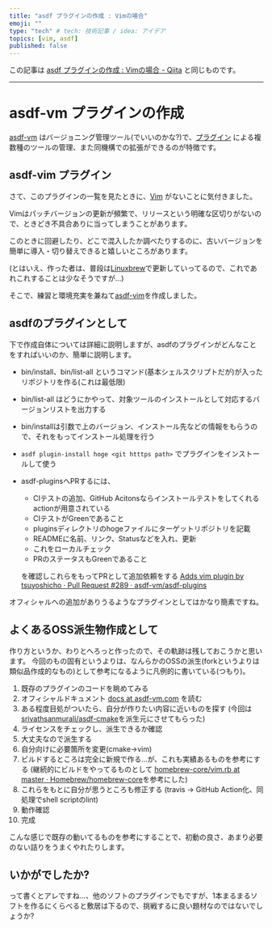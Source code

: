 ```yaml
---
title: "asdf プラグインの作成 : Vimの場合"
emoji: ""
type: "tech" # tech: 技術記事 / idea: アイデア
topics: [vim, asdf]
published: false
---
```


この記事は [asdf プラグインの作成 : Vimの場合 - Qiita](https://qiita.com/tsuyoshi_cho/items/495f081117253f0b23bb) と同じものです。

----

# asdf-vm プラグインの作成

[asdf-vm](https://github.com/asdf-vm/asdf) はバージョニング管理ツール(でいいのかな?)で、[プラグイン](https://github.com/asdf-vm/asdf-plugins) による複数種のツールの管理、また同機構での拡張ができるのが特徴です。

## asdf-vim プラグイン

さて、このプラグインの一覧を見たときに、[Vim](https://github.com/vim/vim) がないことに気付きました。

Vimはパッチバージョンの更新が頻繁で、リリースという明確な区切りがないので、ときどき不具合ありに当ってしまうことがあります。

このときに回避したり、どこで混入したか調べたりするのに、古いバージョンを簡単に導入・切り替えできると嬉しいところがあります。

(とはいえ、作った者は、普段は[Linuxbrew](https://docs.brew.sh/Homebrew-on-Linux)で更新していってるので、これであれこれすることは少なそうですが...)

そこで、練習と環境充実を兼ねて[asdf-vim](https://github.com/tsuyoshicho/asdf-vim)を作成しました。

## asdfのプラグインとして

下で作成自体については詳細に説明しますが、asdfのプラグインがどんなことをすればいいのか、簡単に説明します。

* bin/install、bin/list-all というコマンド(基本シェルスクリプトだが)が入ったリポジトリを作る(これは最低限)
* bin/list-all はどうにかやって、対象ツールのインストールとして対応するバージョンリストを出力する
* bin/installは引数で上のバージョン、インストール先などの情報をもらうので、それをもってインストール処理を行う
* `asdf plugin-install hoge <git htttps path>` でプラグインをインストールして使う
* asdf-pluginsへPRするには、
    * CIテストの追加、GitHub Acitonsならインストールテストをしてくれるactionが用意されている
    * CIテストがGreenであること
    * pluginsディレクトリのhogeファイルにターゲットリポジトリを記載
    * READMEに名前、リンク、Statusなどを入れ、更新
    * これをローカルチェック
    * PRのステータスもGreenであること

    を確認しこれらをもってPRとして追加依頼をする
    [Adds vim plugin by tsuyoshicho · Pull Request #289 · asdf-vm/asdf-plugins](https://github.com/asdf-vm/asdf-plugins/pull/289)

オフィシャルへの追加がありうるようなプラグインとしてはかなり簡素ですね。

## よくあるOSS派生物作成として

作り方というか、わりとへろっと作ったので、その軌跡は残しておこうかと思います。
今回のもの固有というよりは、なんらかのOSSの派生(forkというよりは類似品作成的なもの)として参考になるように凡例的に書いている(つもり)。

1. 既存のプラグインのコードを眺めてみる
2. オフィシャルドキュメント [docs at asdf-vm.com](https://asdf-vm.com/#/) を読む
3. ある程度目処がついたら、自分が作りたい内容に近いものを探す (今回は[srivathsanmurali/asdf\-cmake](https://github.com/srivathsanmurali/asdf-cmake)を派生元にさせてもらった)
4. ライセンスをチェックし、派生できるか確認
5. 大丈夫なので派生する
6. 自分向けに必要箇所を変更(cmake->vim)
7. ビルドするところは完全に新規で作る...が、これも実績あるものを参考にする (継続的にビルドをやってるものとして [homebrew\-core/vim\.rb at master · Homebrew/homebrew\-core](https://github.com/Homebrew/homebrew-core/blob/master/Formula/vim.rb)を参考にした)
8. これらをもとに自分が思うところも修正する (travis -> GitHub Action化、同処理でshell scriptのlint)
9. 動作確認
10. 完成

こんな感じで既存の動いてるものを参考にすることで、初動の良さ、あまり必要のない詰りをうまくやれたりします。


## いかがでしたか?

って書くとアレですね...、他のソフトのプラグインでもですが、1本まるまるソフトを作るにくらべると敷居は下るので、挑戦するに良い題材なのではないでしょうか?
